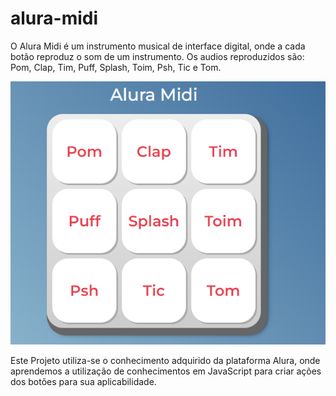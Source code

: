 # alura-midi
O Alura Midi é um instrumento musical de interface digital, onde a cada botão reproduz o som de um instrumento. Os audios reproduzidos são: Pom, Clap,  Tim, Puff, Splash, Toim, Psh, Tic e Tom.


[![N|AluraMidi](https://github.com/rod-lopes/alura-midi/blob/main/images/Alura_midi.png)](https://github.com/rod-lopes/alura-midi/blob/main/images/Alura_midi.png)


Este Projeto utiliza-se o conhecimento adquirido da plataforma Alura, onde aprendemos a utilização de conhecimentos em JavaScript para criar ações dos botões para sua aplicabilidade.

